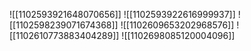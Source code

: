 ![[1102593921648070656]]
![[1102593922616999937]]
![[1102598239071674368]]
![[1102609653202968576]]
![[1102610773883404289]]
![[1102698085120004096]]
